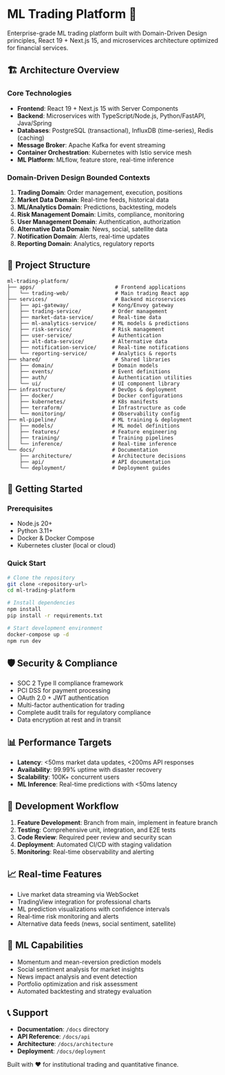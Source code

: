 # ML Trading Platform 🚀

Enterprise-grade ML trading platform built with Domain-Driven Design principles, React 19 + Next.js 15, and microservices architecture optimized for financial services.

## 🏗️ Architecture Overview

### Core Technologies
- **Frontend**: React 19 + Next.js 15 with Server Components
- **Backend**: Microservices with TypeScript/Node.js, Python/FastAPI, Java/Spring
- **Databases**: PostgreSQL (transactional), InfluxDB (time-series), Redis (caching)
- **Message Broker**: Apache Kafka for event streaming
- **Container Orchestration**: Kubernetes with Istio service mesh
- **ML Platform**: MLflow, feature store, real-time inference

### Domain-Driven Design Bounded Contexts
1. **Trading Domain**: Order management, execution, positions
2. **Market Data Domain**: Real-time feeds, historical data
3. **ML/Analytics Domain**: Predictions, backtesting, models
4. **Risk Management Domain**: Limits, compliance, monitoring
5. **User Management Domain**: Authentication, authorization
6. **Alternative Data Domain**: News, social, satellite data
7. **Notification Domain**: Alerts, real-time updates
8. **Reporting Domain**: Analytics, regulatory reports

## 📁 Project Structure

```
ml-trading-platform/
├── apps/                          # Frontend applications
│   └── trading-web/               # Main trading React app
├── services/                      # Backend microservices
│   ├── api-gateway/              # Kong/Envoy gateway
│   ├── trading-service/          # Order management
│   ├── market-data-service/      # Real-time data
│   ├── ml-analytics-service/     # ML models & predictions
│   ├── risk-service/             # Risk management
│   ├── user-service/             # Authentication
│   ├── alt-data-service/         # Alternative data
│   ├── notification-service/     # Real-time notifications
│   └── reporting-service/        # Analytics & reports
├── shared/                        # Shared libraries
│   ├── domain/                   # Domain models
│   ├── events/                   # Event definitions
│   ├── auth/                     # Authentication utilities
│   └── ui/                       # UI component library
├── infrastructure/               # DevOps & deployment
│   ├── docker/                   # Docker configurations
│   ├── kubernetes/               # K8s manifests
│   ├── terraform/                # Infrastructure as code
│   └── monitoring/               # Observability config
├── ml-pipeline/                  # ML training & deployment
│   ├── models/                   # ML model definitions
│   ├── features/                 # Feature engineering
│   ├── training/                 # Training pipelines
│   └── inference/                # Real-time inference
└── docs/                         # Documentation
    ├── architecture/             # Architecture decisions
    ├── api/                      # API documentation
    └── deployment/               # Deployment guides
```

## 🚀 Getting Started

### Prerequisites
- Node.js 20+
- Python 3.11+
- Docker & Docker Compose
- Kubernetes cluster (local or cloud)

### Quick Start
```bash
# Clone the repository
git clone <repository-url>
cd ml-trading-platform

# Install dependencies
npm install
pip install -r requirements.txt

# Start development environment
docker-compose up -d
npm run dev
```

## 🛡️ Security & Compliance
- SOC 2 Type II compliance framework
- PCI DSS for payment processing
- OAuth 2.0 + JWT authentication
- Multi-factor authentication for trading
- Complete audit trails for regulatory compliance
- Data encryption at rest and in transit

## 📊 Performance Targets
- **Latency**: <50ms market data updates, <200ms API responses
- **Availability**: 99.99% uptime with disaster recovery
- **Scalability**: 100K+ concurrent users
- **ML Inference**: Real-time predictions with <50ms latency

## 🔄 Development Workflow
1. **Feature Development**: Branch from main, implement in feature branch
2. **Testing**: Comprehensive unit, integration, and E2E tests
3. **Code Review**: Required peer review and security scan
4. **Deployment**: Automated CI/CD with staging validation
5. **Monitoring**: Real-time observability and alerting

## 📈 Real-time Features
- Live market data streaming via WebSocket
- TradingView integration for professional charts
- ML prediction visualizations with confidence intervals
- Real-time risk monitoring and alerts
- Alternative data feeds (news, social sentiment, satellite)

## 🤖 ML Capabilities
- Momentum and mean-reversion prediction models
- Social sentiment analysis for market insights
- News impact analysis and event detection
- Portfolio optimization and risk assessment
- Automated backtesting and strategy evaluation

## 📞 Support
- **Documentation**: `/docs` directory
- **API Reference**: `/docs/api`
- **Architecture**: `/docs/architecture`
- **Deployment**: `/docs/deployment`

Built with ❤️ for institutional trading and quantitative finance.